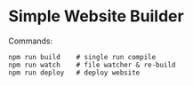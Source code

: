 Simple Website Builder
=======================

Commands:

    npm run build    # single run compile
    npm run watch    # file watcher & re-build
    npm run deploy   # deploy website
